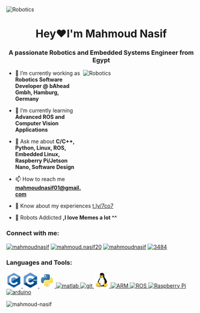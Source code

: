<img height="300" width="1500" alt="Robotics" src="https://user-images.githubusercontent.com/98699016/235197391-88aeba38-c413-46fe-b4d1-4404ce258f6d.png">
<h1 align="center">Hey❤️I'm Mahmoud Nasif</h1>
<h3 align="center">A passionate Robotics and Embedded Systems Engineer from Egypt</h3>


<img align="right" height="350" width="300" alt="Robotics" src="https://user-images.githubusercontent.com/98699016/235193647-6d9c741d-a7ce-4798-9034-e3fa7eb06a4d.gif">


- 🔭 I’m currently working as **Robotics Software Developer @ bAhead Gmbh, Hamburg, Germany**

- 🌱 I’m currently learning **Advanced ROS and Computer Vision Applications**

- 💬 Ask me about **C/C++, Python, Linux, ROS, Embedded Linux, Raspberry Pi/Jetson Nano, Software Design**

- 📫 How to reach me **mahmoudnasif01@gmail.com**

- 📄 Know about my experiences [t.ly/7co7](t.ly/7co7)

- 🤖 Robots Addicted **,I love Memes a lot ^^**

<h3 align="left">Connect with me:</h3>
<p align="left">
<a href="https://linkedin.com/in/mahmoudnasif" target="blank"><img align="center" src="https://raw.githubusercontent.com/rahuldkjain/github-profile-readme-generator/master/src/images/icons/Social/linked-in-alt.svg" alt="mahmoudnasif" height="30" width="40" /></a>
<a href="https://fb.com/mahmoud.nasif20" target="blank"><img align="center" src="https://raw.githubusercontent.com/rahuldkjain/github-profile-readme-generator/master/src/images/icons/Social/facebook.svg" alt="mahmoud.nasif20" height="30" width="40" /></a>
<a href="https://www.hackerrank.com/mahmoudnasif" target="blank"><img align="center" src="https://raw.githubusercontent.com/rahuldkjain/github-profile-readme-generator/master/src/images/icons/Social/hackerrank.svg" alt="mahmoudnasif" height="30" width="40" /></a>
<a href="https://discordapp.com/users/720730987524390986" target="blank"><img align="center" src="https://raw.githubusercontent.com/rahuldkjain/github-profile-readme-generator/master/src/images/icons/Social/discord.svg" alt="3484" height="30" width="40" /></a>
</p>

<h3 align="left">Languages and Tools:</h3>
<p align="left">  <a href="https://www.cprogramming.com/" target="_blank" rel="noreferrer"> <img src="https://raw.githubusercontent.com/devicons/devicon/master/icons/c/c-original.svg" alt="c" width="40" height="40"/> </a> 
<a href="https://www.w3schools.com/cpp/" target="_blank" rel="noreferrer"> <img src="https://raw.githubusercontent.com/devicons/devicon/master/icons/cplusplus/cplusplus-original.svg" alt="cplusplus" width="40" height="40"/> </a> 
<a href="https://www.python.org" target="_blank" rel="noreferrer"> <img src="https://raw.githubusercontent.com/devicons/devicon/master/icons/python/python-original.svg" alt="python" width="40" height="40"/> </a>
<a href="https://www.mathworks.com/" target="_blank" rel="noreferrer"> <img src="https://upload.wikimedia.org/wikipedia/commons/2/21/Matlab_Logo.png" alt="matlab" width="40" height="40"/> </a> 
<a href="https://git-scm.com/" target="_blank" rel="noreferrer"> <img src="https://www.vectorlogo.zone/logos/git-scm/git-scm-icon.svg" alt="git" width="40" height="40"/> </a> 
<a href="https://www.linux.org/" target="_blank" rel="noreferrer"> <img src="https://raw.githubusercontent.com/devicons/devicon/master/icons/linux/linux-original.svg" alt="linux" width="40" height="40"/> </a> 
<a href="https://www.arm.com" target="_blank" rel="noreferrer"> <img src="https://upload.wikimedia.org/wikipedia/commons/thumb/6/60/ARM_logo.svg/2560px-ARM_logo.svg.png" alt="ARM" width="80" height="40"/> </a> 
<a href="https://www.ros.org" target="_blank" rel="noreferrer"> <img src="https://www.ros.org/imgs/logo-white.png" alt="ROS" width="100" height="40"/> </a>
<a href="https://www.raspberrypi.org/" target="_blank" rel="noreferrer"> <img src="https://www.raspberrypi.com/app/uploads/2020/06/raspberrry_pi_logo.png" alt="Raspberry Pi" width="40" height="40"/> </a> <a href="https://www.arduino.cc/" target="_blank" rel="noreferrer"> <img src="https://cdn.worldvectorlogo.com/logos/arduino-1.svg" alt="arduino" width="40" height="40"/> </a></p>

<p><img align="center" src="https://github-readme-stats.vercel.app/api/top-langs?username=mahmoud-nasif&show_icons=true&locale=en&layout=compact" alt="mahmoud-nasif" /></p>
